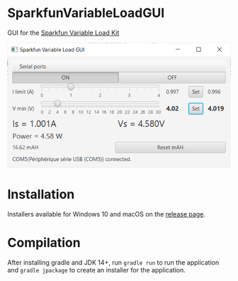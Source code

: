 # SparkfunVariableLoadGUI
GUI for the [Sparkfun Variable Load Kit](https://www.sparkfun.com/products/14449)

![](screenshot.PNG)

# Installation

Installers available for Windows 10 and macOS on the [release page](https://github.com/casiez/SparkfunVariableLoadGUI/releases).

# Compilation

After installing gradle and JDK 14+, run `gradle run` to run the application and `gradle jpackage` to create an installer for the application.


